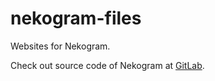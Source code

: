 # nekogram-files
Websites for Nekogram.

Check out source code of Nekogram at [GitLab](https://gitlab.com/Nekogram/Nekogram).

